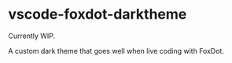 # vscode-foxdot-darktheme
Currently WIP.

A custom dark theme that goes well when live coding with FoxDot.